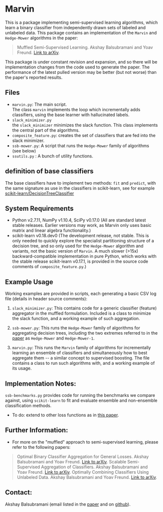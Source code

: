 # Marvin

This is a package implementing semi-supervised learning algorithms, which learn a binary classifier from independently drawn sets of labeled and unlabeled data. This package contains an implementation of the `Marvin` and `Hedge-Mower` algorithms in the paper: 

> Muffled Semi-Supervised Learning. Akshay Balsubramani and Yoav Freund. [Link to arXiv](http://arxiv.org/abs/1605.08833).

This package is under constant revision and expansion, and so there will be implementation changes from the code used to generate the paper. The performance of the latest pulled version may be better (but not worse) than the paper's reported results. 

## Files

* `marvin.py`: The main script.  
   The class `marvin` implements the loop which incrementally adds classifiers, using the base learner with hallucinated labels.
* `slack_minimizer.py`  
  the `slack_minimizer` minimizes the slack function. This class implements the central part of the algorithms.
* `composite_feature.py`: creates the set of classifiers that are fed into the slack minimizer.
* `ssb-mower.py`: A script that runs the `Hedge-Mower` family of algorithms (see below)
* `ssutils.py` : A bunch of utility functions.

## definition of base classifiers

The base classifiers have to implement two methods: `fit` and `predict`, with the same signature as use in the classifiers in 
 scikit-learn, see for example [scikit-learn/DecisionTreeClassifier](http://scikit-learn.org/stable/modules/generated/sklearn.tree.DecisionTreeClassifier.html#sklearn.tree.DecisionTreeClassifier)

## System Requirements
- Python v2.7.11, NumPy v1.10.4, SciPy v0.17.0 (All are standard latest stable releases. Earlier versions may work, as Marvin only uses basic matrix and linear algebra functionality.)
- scikit-learn v0.18.dev0 (The development release, not stable. This is only needed to quickly explore the specialist partitioning structure of a decision tree, and so only used for the `Hedge-Mower` algorithm and variants, not the basic version of `Marvin`. A much slower (>15x) backward-compatible implementation in pure Python, which works with the stable release scikit-learn v0.17.1, is provided in the source code comments of `composite_feature.py`.)



## Example Usage
Working examples are provided in scripts, each generating a basic CSV log file (details in header source comments):

1. `slack_minimizer.py`: 
This contains code for a generic classifier (feature) aggregator in the muffled formulation. Included is a class to minimize the slack function, and a working example of such aggregation.

2. `ssb-mower.py`: 
This runs the `Hedge-Mower` family of algorithms for aggregating decision trees, including the two extremes referred to in the [paper](http://arxiv.org/abs/1605.08833) as `Hedge-Mower` and `Hedge-Mower-1`.

3. `marvin.py`: 
This runs the `Marvin` family of algorithms for incrementally learning an ensemble of classifiers and simultaneously how to best aggregate them -- a similar concept to supervised boosting. The file contains a class to run such algorithms with, and a working example of its usage.



## Implementation Notes:
`ssb-benchmarks.py` provides code for running the benchmarks we compare against, using `scikit-learn` to fit and evaluate ensemble and non-ensemble classification methods.


- To do: extend to other loss functions as in [this paper](http://arxiv.org/abs/1510.00452). 


## Further Information:
- For more on the "muffled" approach to semi-supervised learning, please refer to the following papers:

> Optimal Binary Classifier Aggregation for General Losses. Akshay Balsubramani and Yoav Freund. [Link to arXiv](http://arxiv.org/abs/1510.00452).
> Scalable Semi-Supervised Aggregation of Classifiers. Akshay Balsubramani and Yoav Freund. [Link to arXiv](http://arxiv.org/abs/1506.05790).
> Optimally Combining Classifiers Using Unlabeled Data. Akshay Balsubramani and Yoav Freund. [Link to arXiv](http://arxiv.org/abs/1503.01811).


## Contact:
Akshay Balsubramani (email listed in the [paper](http://arxiv.org/abs/1605.08833) and on [github](https://github.com/aikanor)).
